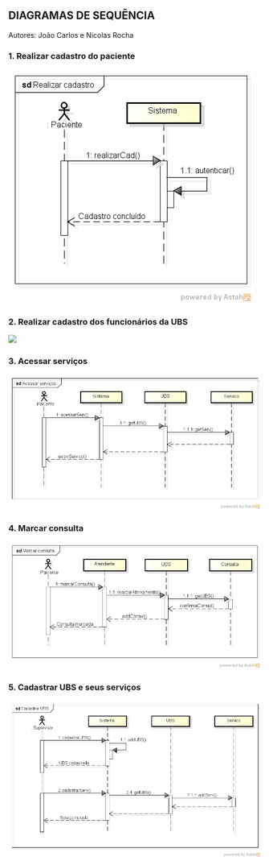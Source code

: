 ## DIAGRAMAS DE SEQUÊNCIA

Autores: João Carlos e Nicolas Rocha

### 1. Realizar cadastro do paciente

![](images/realizar_cadastro.png)

### 2. Realizar cadastro dos funcionários da UBS

![](images/realizar_cadastro_funcionários.png)

### 3. Acessar serviços

![](images/acessar_servicos.png)

### 4. Marcar consulta

![](images/marcar_consulta.png)

### 5. Cadastrar UBS e seus serviços

![](images/cadastrar_ubs.png)
